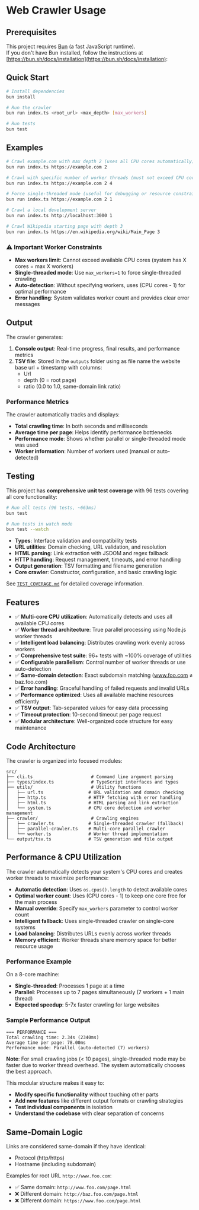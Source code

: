 # Web Crawler Usage

## Prerequisites

This project requires [Bun](https://bun.sh/) (a fast JavaScript runtime).  
If you don't have Bun installed, follow the instructions at [https://bun.sh/docs/installation](https://bun.sh/docs/installation):

## Quick Start

```bash
# Install dependencies
bun install

# Run the crawler
bun run index.ts <root_url> <max_depth> [max_workers]

# Run tests
bun test
```

## Examples

```bash
# Crawl example.com with max depth 2 (uses all CPU cores automatically)
bun run index.ts https://example.com 2

# Crawl with specific number of worker threads (must not exceed CPU cores)
bun run index.ts https://example.com 2 4

# Force single-threaded mode (useful for debugging or resource constraints)
bun run index.ts https://example.com 2 1

# Crawl a local development server
bun run index.ts http://localhost:3000 1

# Crawl Wikipedia starting page with depth 3
bun run index.ts https://en.wikipedia.org/wiki/Main_Page 3
```

### ⚠️ Important Worker Constraints

- **Max workers limit**: Cannot exceed available CPU cores (system has X cores = max X workers)
- **Single-threaded mode**: Use `max_workers=1` to force single-threaded crawling
- **Auto-detection**: Without specifying workers, uses (CPU cores - 1) for optimal performance
- **Error handling**: System validates worker count and provides clear error messages

## Output

The crawler generates:

1. **Console output**: Real-time progress, final results, and performance metrics
2. **TSV file**: Stored in the `outputs` folder using as file name the website base url + timestamp with columns:
   - Url
   - depth (0 = root page)
   - ratio (0.0 to 1.0, same-domain link ratio)

### Performance Metrics

The crawler automatically tracks and displays:

- **Total crawling time**: In both seconds and milliseconds
- **Average time per page**: Helps identify performance bottlenecks
- **Performance mode**: Shows whether parallel or single-threaded mode was used
- **Worker information**: Number of workers used (manual or auto-detected)

## Testing

This project has **comprehensive unit test coverage** with 96 tests covering all core functionality:

```bash
# Run all tests (96 tests, ~663ms)
bun test

# Run tests in watch mode
bun test --watch
```

- **Types**: Interface validation and compatibility tests
- **URL utilities**: Domain checking, URL validation, and resolution
- **HTML parsing**: Link extraction with JSDOM and regex fallback
- **HTTP handling**: Request management, timeouts, and error handling
- **Output generation**: TSV formatting and filename generation
- **Core crawler**: Constructor, configuration, and basic crawling logic

See [`TEST_COVERAGE.md`](./TEST_COVERAGE.md) for detailed coverage information.

## Features

- ✅ **Multi-core CPU utilization**: Automatically detects and uses all available CPU cores
- ✅ **Worker thread architecture**: True parallel processing using Node.js worker threads
- ✅ **Intelligent load balancing**: Distributes crawling work evenly across workers
- ✅ **Comprehensive test suite**: 96+ tests with ~100% coverage of utilities
- ✅ **Configurable parallelism**: Control number of worker threads or use auto-detection
- ✅ **Same-domain detection**: Exact subdomain matching (www.foo.com ≠ baz.foo.com)
- ✅ **Error handling**: Graceful handling of failed requests and invalid URLs
- ✅ **Performance optimized**: Uses all available machine resources efficiently
- ✅ **TSV output**: Tab-separated values for easy data processing
- ✅ **Timeout protection**: 10-second timeout per page request
- ✅ **Modular architecture**: Well-organized code structure for easy maintenance

## Code Architecture

The crawler is organized into focused modules:

```
src/
├── cli.ts                      # Command line argument parsing
├── types/index.ts              # TypeScript interfaces and types
├── utils/                      # Utility functions
│   ├── url.ts                 # URL validation and domain checking
│   ├── http.ts                # HTTP fetching with error handling
│   ├── html.ts                # HTML parsing and link extraction
│   └── system.ts              # CPU core detection and worker management
├── crawler/                    # Crawling engines
│   ├── crawler.ts             # Single-threaded crawler (fallback)
│   ├── parallel-crawler.ts    # Multi-core parallel crawler
│   └── worker.ts              # Worker thread implementation
└── output/tsv.ts              # TSV generation and file output
```

## Performance & CPU Utilization

The crawler automatically detects your system's CPU cores and creates worker threads to maximize performance:

- **Automatic detection**: Uses `os.cpus().length` to detect available cores
- **Optimal worker count**: Uses (CPU cores - 1) to keep one core free for the main process
- **Manual override**: Specify `max_workers` parameter to control worker count
- **Intelligent fallback**: Uses single-threaded crawler on single-core systems
- **Load balancing**: Distributes URLs evenly across worker threads
- **Memory efficient**: Worker threads share memory space for better resource usage

### Performance Example

On a 8-core machine:

- **Single-threaded**: Processes 1 page at a time
- **Parallel**: Processes up to 7 pages simultaneously (7 workers + 1 main thread)
- **Expected speedup**: 5-7x faster crawling for large websites

### Sample Performance Output

```
=== PERFORMANCE ===
Total crawling time: 2.34s (2340ms)
Average time per page: 78.00ms
Performance mode: Parallel (auto-detected (7) workers)
```

**Note**: For small crawling jobs (< 10 pages), single-threaded mode may be faster due to worker thread overhead. The system automatically chooses the best approach.

This modular structure makes it easy to:

- **Modify specific functionality** without touching other parts
- **Add new features** like different output formats or crawling strategies
- **Test individual components** in isolation
- **Understand the codebase** with clear separation of concerns

## Same-Domain Logic

Links are considered same-domain if they have identical:

- Protocol (http/https)
- Hostname (including subdomain)

Examples for root URL `http://www.foo.com`:

- ✅ Same domain: `http://www.foo.com/page.html`
- ❌ Different domain: `http://baz.foo.com/page.html`
- ❌ Different domain: `https://www.foo.com/page.html`
